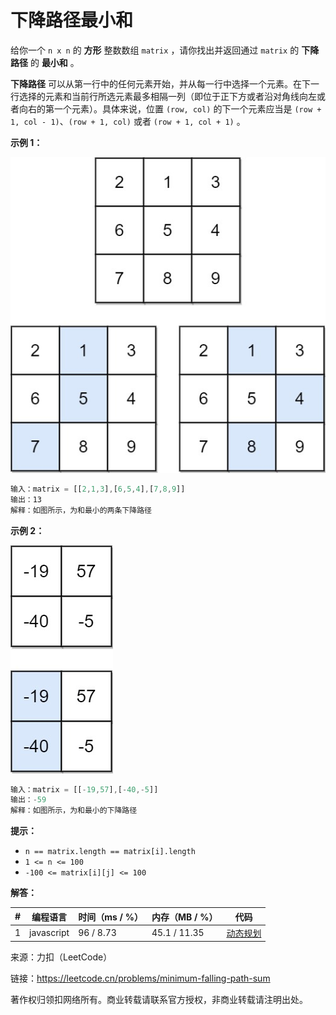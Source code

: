 # 下降路径最小和

给你一个 `n x n` 的 **方形** 整数数组 `matrix` ，请你找出并返回通过 `matrix` 的 **下降路径** 的 **最小和** 。

**下降路径** 可以从第一行中的任何元素开始，并从每一行中选择一个元素。在下一行选择的元素和当前行所选元素最多相隔一列（即位于正下方或者沿对角线向左或者向右的第一个元素）。具体来说，位置 `(row, col)` 的下一个元素应当是 `(row + 1, col - 1)`、`(row + 1, col)` 或者 `(row + 1, col + 1)` 。

**示例 1：**

![示例1](./eg1.jpg)

``` javascript
输入：matrix = [[2,1,3],[6,5,4],[7,8,9]]
输出：13
解释：如图所示，为和最小的两条下降路径
```

**示例 2：**

![示例2](./eg2.jpg)

``` javascript
输入：matrix = [[-19,57],[-40,-5]]
输出：-59
解释：如图所示，为和最小的下降路径
```

**提示：**

- `n == matrix.length == matrix[i].length`
- `1 <= n <= 100`
- `-100 <= matrix[i][j] <= 100`

**解答：**

**#**|**编程语言**|**时间（ms / %）**|**内存（MB / %）**|**代码**
--|--|--|--|--
1|javascript|96 / 8.73|45.1 / 11.35|[动态规划](./javascript/ac_v1.js)

来源：力扣（LeetCode）

链接：https://leetcode.cn/problems/minimum-falling-path-sum

著作权归领扣网络所有。商业转载请联系官方授权，非商业转载请注明出处。
